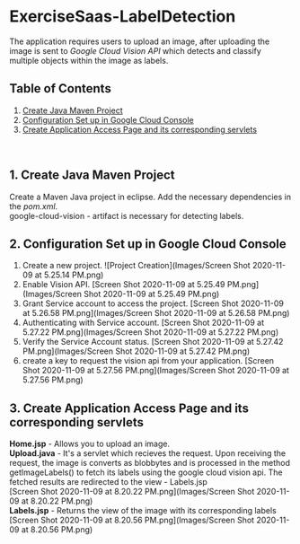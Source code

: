 # ExerciseSaas-LabelDetection

The application requires users to upload an image, after uploading the image is sent to _Google Cloud Vision API_ which detects and classify multiple objects within the image as labels.

## Table of Contents
1. [Create Java Maven Project](#1-create-java-maven-project)  	
2. [Configuration Set up in Google Cloud Console](#2-configuration-set-up-in-google-cloud-console)
3. [Create Application Access Page and its corresponding servlets](#3-create-application-access-page-and-its-corresponding-servlets)

<br>

## 1. Create Java Maven Project

Create a Maven Java project in eclipse. Add the necessary dependencies in the <i>pom.xml</i>.<br>
google-cloud-vision - artifact is necessary for detecting labels.

## 2. Configuration Set up in Google Cloud Console
1. Create a new project.
![Project Creation](Images/Screen Shot 2020-11-09 at 5.25.14 PM.png) <br>
2. Enable Vision API.
[Screen Shot 2020-11-09 at 5.25.49 PM.png](Images/Screen Shot 2020-11-09 at 5.25.49 PM.png) <br>
3. Grant Service account to access the project.
[Screen Shot 2020-11-09 at 5.26.58 PM.png](Images/Screen Shot 2020-11-09 at 5.26.58 PM.png) <br>
4. Authenticating with Service account.
[Screen Shot 2020-11-09 at 5.27.22 PM.png](Images/Screen Shot 2020-11-09 at 5.27.22 PM.png) <br>
5. Verify the Service Account status.
[Screen Shot 2020-11-09 at 5.27.42 PM.png](Images/Screen Shot 2020-11-09 at 5.27.42 PM.png) <br>
6. create a key to request the vision api from your application.
[Screen Shot 2020-11-09 at 5.27.56 PM.png](Images/Screen Shot 2020-11-09 at 5.27.56 PM.png) <br>

## 3. Create Application Access Page and its corresponding servlets
 <b>Home.jsp</b> - Allows you to upload an image.<br>
 <b>Upload.java</b> - It's a servlet which recieves the request. Upon receiving the request, the image is converts as blobbytes and is processed in the method getImageLabels() to fetch its labels using the google cloud vision api. The fetched results are redirected to the view - Labels.jsp<br>
 [Screen Shot 2020-11-09 at 8.20.22 PM.png](Images/Screen Shot 2020-11-09 at 8.20.22 PM.png) <br>
 <b>Labels.jsp</b> - Returns the view of the image with its corresponding labels   
 [Screen Shot 2020-11-09 at 8.20.56 PM.png](Images/Screen Shot 2020-11-09 at 8.20.56 PM.png) <br>
